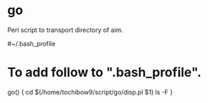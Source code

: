 # go
Perl script to transport directory of aim.

#~/.bash_profile
# To add follow to ".bash_profile".

go() {
    cd $(/home/tochibow9/script/go/disp.pl $1)
    ls -F
}

